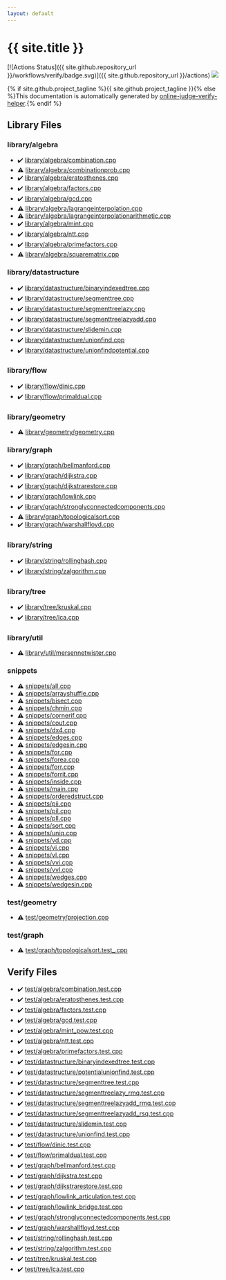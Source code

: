 ```yaml
---
layout: default
---
```


<!-- mathjax config similar to math.stackexchange -->
<script type="text/javascript" async
  src="https://cdnjs.cloudflare.com/ajax/libs/mathjax/2.7.5/MathJax.js?config=TeX-MML-AM_CHTML">
</script>
<script type="text/x-mathjax-config">
  MathJax.Hub.Config({
    TeX: { equationNumbers: { autoNumber: "AMS" }},
    tex2jax: {
      inlineMath: [ ['$','$'] ],
      processEscapes: true
    },
    "HTML-CSS": { matchFontHeight: false },
    displayAlign: "left",
    displayIndent: "2em"
  });
</script>

<script type="text/javascript" src="https://cdnjs.cloudflare.com/ajax/libs/jquery/3.4.1/jquery.min.js"></script>
<script src="https://cdn.jsdelivr.net/npm/jquery-balloon-js@1.1.2/jquery.balloon.min.js" integrity="sha256-ZEYs9VrgAeNuPvs15E39OsyOJaIkXEEt10fzxJ20+2I=" crossorigin="anonymous"></script>
<script type="text/javascript" src="assets/js/copy-button.js"></script>
<link rel="stylesheet" href="assets/css/copy-button.css" />


# {{ site.title }}

[![Actions Status]({{ site.github.repository_url }}/workflows/verify/badge.svg)]({{ site.github.repository_url }}/actions)
<a href="{{ site.github.repository_url }}"><img src="https://img.shields.io/github/last-commit/{{ site.github.owner_name }}/{{ site.github.repository_name }}" /></a>

{% if site.github.project_tagline %}{{ site.github.project_tagline }}{% else %}This documentation is automatically generated by <a href="https://github.com/kmyk/online-judge-verify-helper">online-judge-verify-helper</a>.{% endif %}

## Library Files

<div id="26c2ef729e4bca24cf34dda14fedd106"></div>

### library/algebra

* :heavy_check_mark: <a href="library/library/algebra/combination.cpp.html">library/algebra/combination.cpp</a>
* :warning: <a href="library/library/algebra/combinationprob.cpp.html">library/algebra/combinationprob.cpp</a>
* :heavy_check_mark: <a href="library/library/algebra/eratosthenes.cpp.html">library/algebra/eratosthenes.cpp</a>
* :heavy_check_mark: <a href="library/library/algebra/factors.cpp.html">library/algebra/factors.cpp</a>
* :heavy_check_mark: <a href="library/library/algebra/gcd.cpp.html">library/algebra/gcd.cpp</a>
* :warning: <a href="library/library/algebra/lagrangeinterpolation.cpp.html">library/algebra/lagrangeinterpolation.cpp</a>
* :warning: <a href="library/library/algebra/lagrangeinterpolationarithmetic.cpp.html">library/algebra/lagrangeinterpolationarithmetic.cpp</a>
* :heavy_check_mark: <a href="library/library/algebra/mint.cpp.html">library/algebra/mint.cpp</a>
* :heavy_check_mark: <a href="library/library/algebra/ntt.cpp.html">library/algebra/ntt.cpp</a>
* :heavy_check_mark: <a href="library/library/algebra/primefactors.cpp.html">library/algebra/primefactors.cpp</a>
* :warning: <a href="library/library/algebra/squarematrix.cpp.html">library/algebra/squarematrix.cpp</a>


<div id="94df14f08811b32e8e383a2a55f0c6c5"></div>

### library/datastructure

* :heavy_check_mark: <a href="library/library/datastructure/binaryindexedtree.cpp.html">library/datastructure/binaryindexedtree.cpp</a>
* :heavy_check_mark: <a href="library/library/datastructure/segmenttree.cpp.html">library/datastructure/segmenttree.cpp</a>
* :heavy_check_mark: <a href="library/library/datastructure/segmenttreelazy.cpp.html">library/datastructure/segmenttreelazy.cpp</a>
* :heavy_check_mark: <a href="library/library/datastructure/segmenttreelazyadd.cpp.html">library/datastructure/segmenttreelazyadd.cpp</a>
* :heavy_check_mark: <a href="library/library/datastructure/slidemin.cpp.html">library/datastructure/slidemin.cpp</a>
* :heavy_check_mark: <a href="library/library/datastructure/unionfind.cpp.html">library/datastructure/unionfind.cpp</a>
* :heavy_check_mark: <a href="library/library/datastructure/unionfindpotential.cpp.html">library/datastructure/unionfindpotential.cpp</a>


<div id="befd6e878d04dabe98b2fcf892a1574a"></div>

### library/flow

* :heavy_check_mark: <a href="library/library/flow/dinic.cpp.html">library/flow/dinic.cpp</a>
* :heavy_check_mark: <a href="library/library/flow/primaldual.cpp.html">library/flow/primaldual.cpp</a>


<div id="1a4ce6642786277d76dc97dbc3cc79c6"></div>

### library/geometry

* :warning: <a href="library/library/geometry/geometry.cpp.html">library/geometry/geometry.cpp</a>


<div id="c5878b56724fd1eb9362c2254e5c362f"></div>

### library/graph

* :heavy_check_mark: <a href="library/library/graph/bellmanford.cpp.html">library/graph/bellmanford.cpp</a>
* :heavy_check_mark: <a href="library/library/graph/dijkstra.cpp.html">library/graph/dijkstra.cpp</a>
* :heavy_check_mark: <a href="library/library/graph/dijkstrarestore.cpp.html">library/graph/dijkstrarestore.cpp</a>
* :heavy_check_mark: <a href="library/library/graph/lowlink.cpp.html">library/graph/lowlink.cpp</a>
* :heavy_check_mark: <a href="library/library/graph/stronglyconnectedcomponents.cpp.html">library/graph/stronglyconnectedcomponents.cpp</a>
* :warning: <a href="library/library/graph/topologicalsort.cpp.html">library/graph/topologicalsort.cpp</a>
* :heavy_check_mark: <a href="library/library/graph/warshallfloyd.cpp.html">library/graph/warshallfloyd.cpp</a>


<div id="7c4d7dea78114de72b5d81eacef966cd"></div>

### library/string

* :heavy_check_mark: <a href="library/library/string/rollinghash.cpp.html">library/string/rollinghash.cpp</a>
* :heavy_check_mark: <a href="library/library/string/zalgorithm.cpp.html">library/string/zalgorithm.cpp</a>


<div id="8a0c4935c26bc3f080e3e86e308b2132"></div>

### library/tree

* :heavy_check_mark: <a href="library/library/tree/kruskal.cpp.html">library/tree/kruskal.cpp</a>
* :heavy_check_mark: <a href="library/library/tree/lca.cpp.html">library/tree/lca.cpp</a>


<div id="a01cbb0d6e18d64f17c40364f01e4520"></div>

### library/util

* :warning: <a href="library/library/util/mersennetwister.cpp.html">library/util/mersennetwister.cpp</a>


<div id="67be68a348da3b850fb7daa10b034528"></div>

### snippets

* :warning: <a href="library/snippets/all.cpp.html">snippets/all.cpp</a>
* :warning: <a href="library/snippets/arrayshuffle.cpp.html">snippets/arrayshuffle.cpp</a>
* :warning: <a href="library/snippets/bisect.cpp.html">snippets/bisect.cpp</a>
* :warning: <a href="library/snippets/chmin.cpp.html">snippets/chmin.cpp</a>
* :warning: <a href="library/snippets/cornerif.cpp.html">snippets/cornerif.cpp</a>
* :warning: <a href="library/snippets/cout.cpp.html">snippets/cout.cpp</a>
* :warning: <a href="library/snippets/dx4.cpp.html">snippets/dx4.cpp</a>
* :warning: <a href="library/snippets/edges.cpp.html">snippets/edges.cpp</a>
* :warning: <a href="library/snippets/edgesin.cpp.html">snippets/edgesin.cpp</a>
* :warning: <a href="library/snippets/for.cpp.html">snippets/for.cpp</a>
* :warning: <a href="library/snippets/forea.cpp.html">snippets/forea.cpp</a>
* :warning: <a href="library/snippets/forr.cpp.html">snippets/forr.cpp</a>
* :warning: <a href="library/snippets/forrit.cpp.html">snippets/forrit.cpp</a>
* :warning: <a href="library/snippets/inside.cpp.html">snippets/inside.cpp</a>
* :warning: <a href="library/snippets/main.cpp.html">snippets/main.cpp</a>
* :warning: <a href="library/snippets/orderedstruct.cpp.html">snippets/orderedstruct.cpp</a>
* :warning: <a href="library/snippets/pii.cpp.html">snippets/pii.cpp</a>
* :warning: <a href="library/snippets/pil.cpp.html">snippets/pil.cpp</a>
* :warning: <a href="library/snippets/pll.cpp.html">snippets/pll.cpp</a>
* :warning: <a href="library/snippets/sort.cpp.html">snippets/sort.cpp</a>
* :warning: <a href="library/snippets/uniq.cpp.html">snippets/uniq.cpp</a>
* :warning: <a href="library/snippets/vd.cpp.html">snippets/vd.cpp</a>
* :warning: <a href="library/snippets/vi.cpp.html">snippets/vi.cpp</a>
* :warning: <a href="library/snippets/vl.cpp.html">snippets/vl.cpp</a>
* :warning: <a href="library/snippets/vvi.cpp.html">snippets/vvi.cpp</a>
* :warning: <a href="library/snippets/vvl.cpp.html">snippets/vvl.cpp</a>
* :warning: <a href="library/snippets/wedges.cpp.html">snippets/wedges.cpp</a>
* :warning: <a href="library/snippets/wedgesin.cpp.html">snippets/wedgesin.cpp</a>


<div id="6f6f0638f7867790eb83eef8fd5b53f2"></div>

### test/geometry

* :warning: <a href="library/test/geometry/projection.cpp.html">test/geometry/projection.cpp</a>


<div id="baa37bfd168b079b758c0db816f7295f"></div>

### test/graph

* :warning: <a href="library/test/graph/topologicalsort.test_.cpp.html">test/graph/topologicalsort.test_.cpp</a>


## Verify Files

* :heavy_check_mark: <a href="verify/test/algebra/combination.test.cpp.html">test/algebra/combination.test.cpp</a>
* :heavy_check_mark: <a href="verify/test/algebra/eratosthenes.test.cpp.html">test/algebra/eratosthenes.test.cpp</a>
* :heavy_check_mark: <a href="verify/test/algebra/factors.test.cpp.html">test/algebra/factors.test.cpp</a>
* :heavy_check_mark: <a href="verify/test/algebra/gcd.test.cpp.html">test/algebra/gcd.test.cpp</a>
* :heavy_check_mark: <a href="verify/test/algebra/mint_pow.test.cpp.html">test/algebra/mint_pow.test.cpp</a>
* :heavy_check_mark: <a href="verify/test/algebra/ntt.test.cpp.html">test/algebra/ntt.test.cpp</a>
* :heavy_check_mark: <a href="verify/test/algebra/primefactors.test.cpp.html">test/algebra/primefactors.test.cpp</a>
* :heavy_check_mark: <a href="verify/test/datastructure/binaryindexedtree.test.cpp.html">test/datastructure/binaryindexedtree.test.cpp</a>
* :heavy_check_mark: <a href="verify/test/datastructure/potentialunionfind.test.cpp.html">test/datastructure/potentialunionfind.test.cpp</a>
* :heavy_check_mark: <a href="verify/test/datastructure/segmenttree.test.cpp.html">test/datastructure/segmenttree.test.cpp</a>
* :heavy_check_mark: <a href="verify/test/datastructure/segmenttreelazy_rmq.test.cpp.html">test/datastructure/segmenttreelazy_rmq.test.cpp</a>
* :heavy_check_mark: <a href="verify/test/datastructure/segmenttreelazyadd_rmq.test.cpp.html">test/datastructure/segmenttreelazyadd_rmq.test.cpp</a>
* :heavy_check_mark: <a href="verify/test/datastructure/segmenttreelazyadd_rsq.test.cpp.html">test/datastructure/segmenttreelazyadd_rsq.test.cpp</a>
* :heavy_check_mark: <a href="verify/test/datastructure/slidemin.test.cpp.html">test/datastructure/slidemin.test.cpp</a>
* :heavy_check_mark: <a href="verify/test/datastructure/unionfind.test.cpp.html">test/datastructure/unionfind.test.cpp</a>
* :heavy_check_mark: <a href="verify/test/flow/dinic.test.cpp.html">test/flow/dinic.test.cpp</a>
* :heavy_check_mark: <a href="verify/test/flow/primaldual.test.cpp.html">test/flow/primaldual.test.cpp</a>
* :heavy_check_mark: <a href="verify/test/graph/bellmanford.test.cpp.html">test/graph/bellmanford.test.cpp</a>
* :heavy_check_mark: <a href="verify/test/graph/dijkstra.test.cpp.html">test/graph/dijkstra.test.cpp</a>
* :heavy_check_mark: <a href="verify/test/graph/dijkstrarestore.test.cpp.html">test/graph/dijkstrarestore.test.cpp</a>
* :heavy_check_mark: <a href="verify/test/graph/lowlink_articulation.test.cpp.html">test/graph/lowlink_articulation.test.cpp</a>
* :heavy_check_mark: <a href="verify/test/graph/lowlink_bridge.test.cpp.html">test/graph/lowlink_bridge.test.cpp</a>
* :heavy_check_mark: <a href="verify/test/graph/stronglyconnectedcomponents.test.cpp.html">test/graph/stronglyconnectedcomponents.test.cpp</a>
* :heavy_check_mark: <a href="verify/test/graph/warshallfloyd.test.cpp.html">test/graph/warshallfloyd.test.cpp</a>
* :heavy_check_mark: <a href="verify/test/string/rollinghash.test.cpp.html">test/string/rollinghash.test.cpp</a>
* :heavy_check_mark: <a href="verify/test/string/zalgorithm.test.cpp.html">test/string/zalgorithm.test.cpp</a>
* :heavy_check_mark: <a href="verify/test/tree/kruskal.test.cpp.html">test/tree/kruskal.test.cpp</a>
* :heavy_check_mark: <a href="verify/test/tree/lca.test.cpp.html">test/tree/lca.test.cpp</a>


